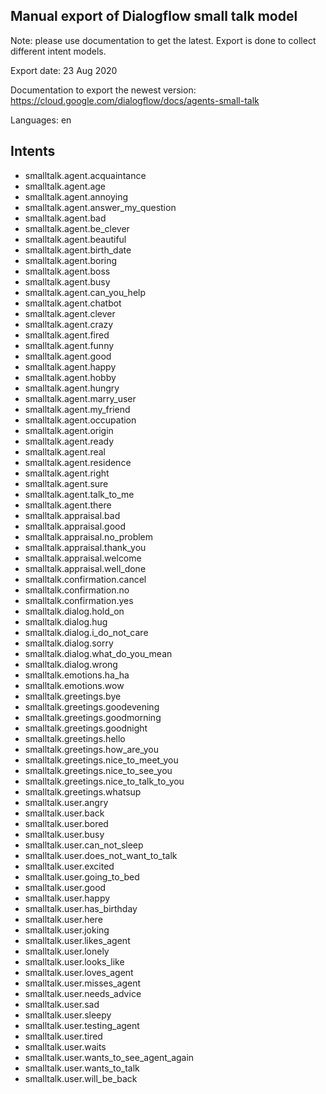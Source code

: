 ## Manual export of Dialogflow small talk model

Note: please use documentation to get the latest. Export is done to collect different intent models.

Export date: 23 Aug 2020

Documentation to export the newest version: https://cloud.google.com/dialogflow/docs/agents-small-talk

Languages: en

## Intents

* smalltalk.agent.acquaintance
* smalltalk.agent.age
* smalltalk.agent.annoying
* smalltalk.agent.answer_my_question
* smalltalk.agent.bad
* smalltalk.agent.be_clever
* smalltalk.agent.beautiful
* smalltalk.agent.birth_date
* smalltalk.agent.boring
* smalltalk.agent.boss
* smalltalk.agent.busy
* smalltalk.agent.can_you_help
* smalltalk.agent.chatbot
* smalltalk.agent.clever
* smalltalk.agent.crazy
* smalltalk.agent.fired
* smalltalk.agent.funny
* smalltalk.agent.good
* smalltalk.agent.happy
* smalltalk.agent.hobby
* smalltalk.agent.hungry
* smalltalk.agent.marry_user
* smalltalk.agent.my_friend
* smalltalk.agent.occupation
* smalltalk.agent.origin
* smalltalk.agent.ready
* smalltalk.agent.real
* smalltalk.agent.residence
* smalltalk.agent.right
* smalltalk.agent.sure
* smalltalk.agent.talk_to_me
* smalltalk.agent.there
* smalltalk.appraisal.bad
* smalltalk.appraisal.good
* smalltalk.appraisal.no_problem
* smalltalk.appraisal.thank_you
* smalltalk.appraisal.welcome
* smalltalk.appraisal.well_done
* smalltalk.confirmation.cancel
* smalltalk.confirmation.no
* smalltalk.confirmation.yes
* smalltalk.dialog.hold_on
* smalltalk.dialog.hug
* smalltalk.dialog.i_do_not_care
* smalltalk.dialog.sorry
* smalltalk.dialog.what_do_you_mean
* smalltalk.dialog.wrong
* smalltalk.emotions.ha_ha
* smalltalk.emotions.wow
* smalltalk.greetings.bye
* smalltalk.greetings.goodevening
* smalltalk.greetings.goodmorning
* smalltalk.greetings.goodnight
* smalltalk.greetings.hello
* smalltalk.greetings.how_are_you
* smalltalk.greetings.nice_to_meet_you
* smalltalk.greetings.nice_to_see_you
* smalltalk.greetings.nice_to_talk_to_you
* smalltalk.greetings.whatsup
* smalltalk.user.angry
* smalltalk.user.back
* smalltalk.user.bored
* smalltalk.user.busy
* smalltalk.user.can_not_sleep
* smalltalk.user.does_not_want_to_talk
* smalltalk.user.excited
* smalltalk.user.going_to_bed
* smalltalk.user.good
* smalltalk.user.happy
* smalltalk.user.has_birthday
* smalltalk.user.here
* smalltalk.user.joking
* smalltalk.user.likes_agent
* smalltalk.user.lonely
* smalltalk.user.looks_like
* smalltalk.user.loves_agent
* smalltalk.user.misses_agent
* smalltalk.user.needs_advice
* smalltalk.user.sad
* smalltalk.user.sleepy
* smalltalk.user.testing_agent
* smalltalk.user.tired
* smalltalk.user.waits
* smalltalk.user.wants_to_see_agent_again
* smalltalk.user.wants_to_talk
* smalltalk.user.will_be_back
